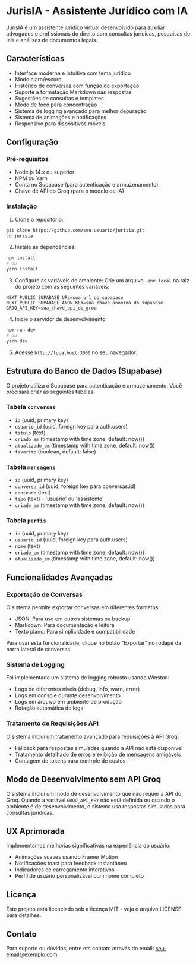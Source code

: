 # JurisIA - Assistente Jurídico com IA

JurisIA é um assistente jurídico virtual desenvolvido para auxiliar advogados e profissionais do direito com consultas jurídicas, pesquisas de leis e análises de documentos legais.

## Características

- Interface moderna e intuitiva com tema jurídico
- Modo claro/escuro
- Histórico de conversas com função de exportação
- Suporte a formatação Markdown nas respostas
- Sugestões de consultas e templates
- Modo de foco para concentração
- Sistema de logging avançado para melhor depuração
- Sistema de animações e notificações
- Responsivo para dispositivos móveis

## Configuração

### Pré-requisitos

- Node.js 14.x ou superior
- NPM ou Yarn
- Conta no Supabase (para autenticação e armazenamento)
- Chave de API do Groq (para o modelo de IA)

### Instalação

1. Clone o repositório:
```bash
git clone https://github.com/seu-usuario/jurisia.git
cd jurisia
```

2. Instale as dependências:
```bash
npm install
# ou
yarn install
```

3. Configure as variáveis de ambiente:
Crie um arquivo `.env.local` na raiz do projeto com as seguintes variáveis:

```
NEXT_PUBLIC_SUPABASE_URL=sua_url_do_supabase
NEXT_PUBLIC_SUPABASE_ANON_KEY=sua_chave_anonima_do_supabase
GROQ_API_KEY=sua_chave_api_do_groq
```

4. Inicie o servidor de desenvolvimento:
```bash
npm run dev
# ou
yarn dev
```

5. Acesse `http://localhost:3000` no seu navegador.

## Estrutura do Banco de Dados (Supabase)

O projeto utiliza o Supabase para autenticação e armazenamento. Você precisará criar as seguintes tabelas:

### Tabela `conversas`
- `id` (uuid, primary key)
- `usuario_id` (uuid, foreign key para auth.users)
- `titulo` (text)
- `criado_em` (timestamp with time zone, default: now())
- `atualizado_em` (timestamp with time zone, default: now())
- `favorito` (boolean, default: false)

### Tabela `mensagens`
- `id` (uuid, primary key)
- `conversa_id` (uuid, foreign key para conversas.id)
- `conteudo` (text)
- `tipo` (text) - 'usuario' ou 'assistente'
- `criado_em` (timestamp with time zone, default: now())

### Tabela `perfis`
- `id` (uuid, primary key)
- `usuario_id` (uuid, foreign key para auth.users)
- `nome` (text)
- `criado_em` (timestamp with time zone, default: now())
- `atualizado_em` (timestamp with time zone, default: now())

## Funcionalidades Avançadas

### Exportação de Conversas

O sistema permite exportar conversas em diferentes formatos:
- JSON: Para uso em outros sistemas ou backup
- Markdown: Para documentação e leitura
- Texto plano: Para simplicidade e compatibilidade

Para usar esta funcionalidade, clique no botão "Exportar" no rodapé da barra lateral de conversas.

### Sistema de Logging

Foi implementado um sistema de logging robusto usando Winston:
- Logs de diferentes níveis (debug, info, warn, error)
- Logs em console durante desenvolvimento
- Logs em arquivo em ambiente de produção
- Rotação automática de logs

### Tratamento de Requisições API

O sistema inclui um tratamento avançado para requisições à API Groq:
- Fallback para respostas simuladas quando a API não está disponível
- Tratamento detalhado de erros e exibição de mensagens amigáveis
- Contagem de tokens para controle de custos

## Modo de Desenvolvimento sem API Groq

O sistema inclui um modo de desenvolvimento que não requer a API do Groq. Quando a variável `GROQ_API_KEY` não está definida ou quando o ambiente é de desenvolvimento, o sistema usa respostas simuladas para consultas jurídicas.

## UX Aprimorada

Implementamos melhorias significativas na experiência do usuário:
- Animações suaves usando Framer Motion
- Notificações toast para feedback instantâneo
- Indicadores de carregamento interativos
- Perfil de usuário personalizável com nome completo

## Licença

Este projeto está licenciado sob a licença MIT - veja o arquivo LICENSE para detalhes.

## Contato

Para suporte ou dúvidas, entre em contato através do email: seu-email@exemplo.com 